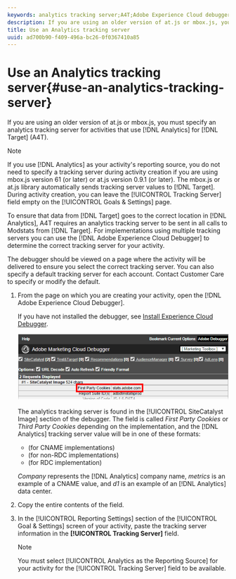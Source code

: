 ```yaml
---
keywords: analytics tracking server;A4T;Adobe Experience Cloud debugger;reporting source
description: If you are using an older version of at.js or mbox.js, you must specify an analytics tracking server for activities that use Analytics for Target (A4T).
title: Use an Analytics tracking server
uuid: ad700b90-f409-496a-bc26-0f0367410a85
---
```


# Use an Analytics tracking server{#use-an-analytics-tracking-server}

If you are using an older version of at.js or mbox.js, you must specify an analytics tracking server for activities that use [!DNL Analytics] for [!DNL Target] (A4T).

>[!NOTE]
>
>If you use [!DNL Analytics] as your activity's reporting source, you do not need to specify a tracking server during activity creation if you are using mbox.js version 61 (or later) or at.js version 0.9.1 (or later). The mbox.js or at.js library automatically sends tracking server values to [!DNL Target]. During activity creation, you can leave the [!UICONTROL Tracking Server] field empty on the [!UICONTROL Goals & Settings] page.

To ensure that data from [!DNL Target] goes to the correct location in [!DNL Analytics], A4T requires an analytics tracking server to be sent in all calls to Modstats from [!DNL Target]. For implementations using multiple tracking servers you can use the [!DNL Adobe Experience Cloud Debugger] to determine the correct tracking server for your activity.

The debugger should be viewed on a page where the activity will be delivered to ensure you select the correct tracking server. You can also specify a default tracking server for each account. Contact Customer Care to specify or modify the default. 

1. From the page on which you are creating your activity, open the [!DNL Adobe Experience Cloud Debugger].

   If you have not installed the debugger, see [Install Experience Cloud Debugger](https://docs.adobe.com/content/help/en/debugger/using/install-debugger.html).

   ![](assets/Screen_DebuggerTrackServ.png)

   The analytics tracking server is found in the [!UICONTROL SiteCatalyst Image] section of the debugger. The field is called *First Party Cookies* or *Third Party Cookies* depending on the implementation, and the [!DNL Analytics] tracking server value will be in one of these formats:

   * (for CNAME implementations) 
   * (for non-RDC implementations) 
   * (for RDC implementation)

   *Company* represents the [!DNL Analytics] company name, *metrics* is an example of a CNAME value, and *d1* is an example of an [!DNL Analytics] data center. 
1. Copy the entire contents of the field.
1. In the [!UICONTROL Reporting Settings] section of the [!UICONTROL Goal & Settings] screen of your activity, paste the tracking server information in the **[!UICONTROL Tracking Server]** field.

   >[!NOTE]
   >
   >You must select [!UICONTROL Analytics as the Reporting Source] for your activity for the [!UICONTROL Tracking Server] field to be available.

